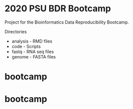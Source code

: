 # 2020 PSU BDR Bootcamp

Project for the Bioinformatics Data Reproducibility Bootcamp.

Directories

* analysis - RMD files
* code - Scripts
* fastq - RNA seq files
* genome - FASTA files

# bootcamp
# bootcamp

